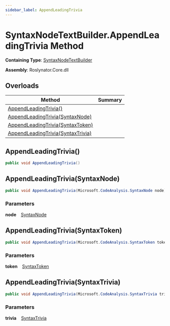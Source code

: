```yaml
---
sidebar_label: AppendLeadingTrivia
---
```


# SyntaxNodeTextBuilder\.AppendLeadingTrivia Method

**Containing Type**: [SyntaxNodeTextBuilder](../index.md)

**Assembly**: Roslynator\.Core\.dll

## Overloads

| Method | Summary |
| ------ | ------- |
| [AppendLeadingTrivia()](#1931238751) | |
| [AppendLeadingTrivia(SyntaxNode)](#2041490014) | |
| [AppendLeadingTrivia(SyntaxToken)](#3849741396) | |
| [AppendLeadingTrivia(SyntaxTrivia)](#3361500366) | |

<a id="1931238751"></a>

## AppendLeadingTrivia\(\) 

```csharp
public void AppendLeadingTrivia()
```

<a id="2041490014"></a>

## AppendLeadingTrivia\(SyntaxNode\) 

```csharp
public void AppendLeadingTrivia(Microsoft.CodeAnalysis.SyntaxNode node)
```

### Parameters

**node** &ensp; [SyntaxNode](https://docs.microsoft.com/en-us/dotnet/api/microsoft.codeanalysis.syntaxnode)<a id="3849741396"></a>

## AppendLeadingTrivia\(SyntaxToken\) 

```csharp
public void AppendLeadingTrivia(Microsoft.CodeAnalysis.SyntaxToken token)
```

### Parameters

**token** &ensp; [SyntaxToken](https://docs.microsoft.com/en-us/dotnet/api/microsoft.codeanalysis.syntaxtoken)<a id="3361500366"></a>

## AppendLeadingTrivia\(SyntaxTrivia\) 

```csharp
public void AppendLeadingTrivia(Microsoft.CodeAnalysis.SyntaxTrivia trivia)
```

### Parameters

**trivia** &ensp; [SyntaxTrivia](https://docs.microsoft.com/en-us/dotnet/api/microsoft.codeanalysis.syntaxtrivia)